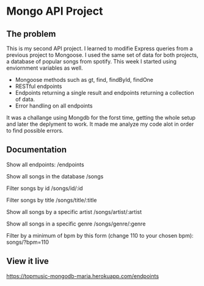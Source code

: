 # Mongo API Project

## The problem

This is my second API project. I learned to modifie Express queries from a previous project to Mongoose. I used the same set of data for both projects, a database of popular songs from spotify.
This week I started using enviornment variables as well.

- Mongoose methods such as gt, find, findById, findOne
- RESTful endpoints
- Endpoints returning a single result and endpoints returning a collection of data.
- Error handling on all endpoints

It was a challange using Mongdb for the forst time, getting the whole setup and later the deplyment to work. It made me analyze my code alot in order to find possible errors.

## Documentation

Show all endpoints:
/endpoints

Show all songs in the database
/songs

Filter songs by id
/songs/id/:id

Filter songs by title
/songs/title/:title

Show all songs by a specific artist
/songs/artist/:artist

Show all songs in a specific genre
/songs/genre/:genre

Filter by a minimum of bpm by this form (change 110 to your chosen bpm):
songs/?bpm=110

## View it live

https://topmusic-mongodb-maria.herokuapp.com/endpoints
